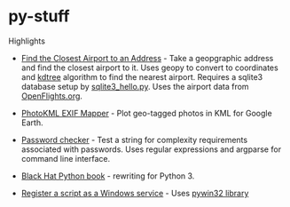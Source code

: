 # py-stuff
Highlights

* [Find the Closest Airport to an Address](https://github.com/benhunter/py-stuff/blob/master/misc/closest_airport.py) - Take a geopgraphic address and find the closest airport to it. Uses geopy to convert to coordinates and [kdtree](https://github.com/benhunter/py-stuff/blob/master/misc/kdtree.py) algorithm to find the nearest airport. Requires a sqlite3 database setup by [sqlite3_hello.py](https://github.com/benhunter/py-stuff/blob/master/misc/sqlite3_hello.py). Uses the airport data from [OpenFlights.org](https://openflights.org/data.html).

* [PhotoKML EXIF Mapper](https://github.com/benhunter/py-stuff/blob/master/misc/photokml.py) - Plot geo-tagged photos in KML for Google Earth.

* [Password checker](https://github.com/benhunter/chkpwd) - Test a string for complexity requirements associated with passwords. Uses regular expressions and argparse for command line interface.

* [Black Hat Python book](https://github.com/benhunter/py-stuff/tree/master/bhp) - rewriting for Python 3.

* [Register a script as a Windows service](https://github.com/benhunter/py-stuff/blob/master/misc/win-svc.py) - Uses [pywin32 library](https://pypi.python.org/pypi/pywin32)

